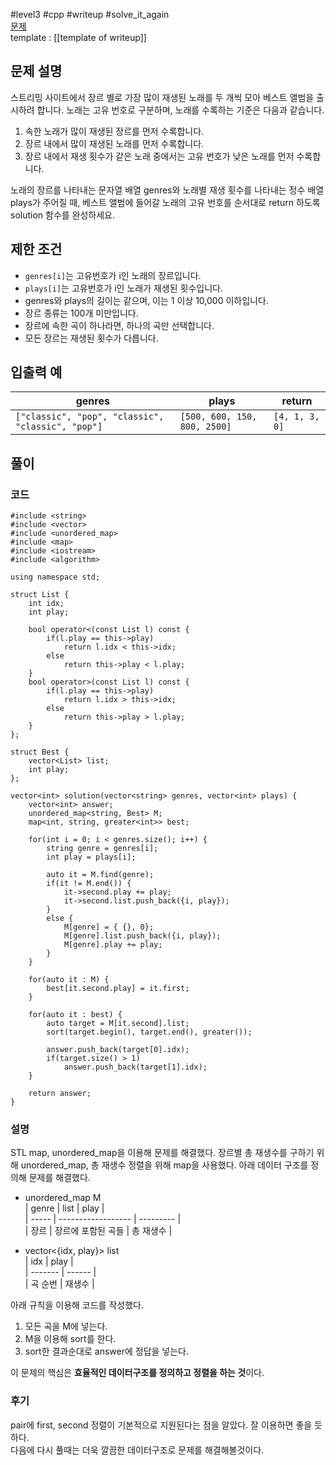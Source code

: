 
#level3 #cpp #writeup #solve_it_again  
[문제](https://school.programmers.co.kr/learn/courses/30/lessons/42579)  
template : [[template of writeup]]  

## 문제 설명  

스트리밍 사이트에서 장르 별로 가장 많이 재생된 노래를 두 개씩 모아 베스트 앨범을 출시하려 합니다. 노래는 고유 번호로 구분하며, 노래를 수록하는 기준은 다음과 같습니다.  

1. 속한 노래가 많이 재생된 장르를 먼저 수록합니다.  
2. 장르 내에서 많이 재생된 노래를 먼저 수록합니다.  
3. 장르 내에서 재생 횟수가 같은 노래 중에서는 고유 번호가 낮은 노래를 먼저 수록합니다.  

노래의 장르를 나타내는 문자열 배열 genres와 노래별 재생 횟수를 나타내는 정수 배열 plays가 주어질 때, 베스트 앨범에 들어갈 노래의 고유 번호를 순서대로 return 하도록 solution 함수를 완성하세요.  

## 제한 조건  

- `genres[i]`는 고유번호가 i인 노래의 장르입니다.  
- `plays[i]`는 고유번호가 i인 노래가 재생된 횟수입니다.  
- genres와 plays의 길이는 같으며, 이는 1 이상 10,000 이하입니다.  
- 장르 종류는 100개 미만입니다.  
- 장르에 속한 곡이 하나라면, 하나의 곡만 선택합니다.  
- 모든 장르는 재생된 횟수가 다릅니다.  

## 입출력 예  

| genres                                            | plays                        | return         |  
| ------------------------------------------------- | ---------------------------- | -------------- |  
| `["classic", "pop", "classic", "classic", "pop"]` | `[500, 600, 150, 800, 2500]` | `[4, 1, 3, 0]` |  

## 풀이  

### 코드  

```  
#include <string>  
#include <vector>  
#include <unordered_map>  
#include <map>  
#include <iostream>  
#include <algorithm>  

using namespace std;  

struct List {  
    int idx;  
    int play;  
    
    bool operator<(const List l) const {  
        if(l.play == this->play)  
            return l.idx < this->idx;  
        else  
            return this->play < l.play;  
    }  
    bool operator>(const List l) const {  
        if(l.play == this->play)  
            return l.idx > this->idx;  
        else  
            return this->play > l.play;  
    }  
};  

struct Best {  
    vector<List> list;  
    int play;  
};  

vector<int> solution(vector<string> genres, vector<int> plays) {  
    vector<int> answer;  
    unordered_map<string, Best> M;  
    map<int, string, greater<int>> best;  
    
    for(int i = 0; i < genres.size(); i++) {  
        string genre = genres[i];  
        int play = plays[i];  
        
        auto it = M.find(genre);  
        if(it != M.end()) {  
            it->second.play += play;  
            it->second.list.push_back({i, play});  
        }  
        else {  
            M[genre] = { {}, 0};  
            M[genre].list.push_back({i, play});  
            M[genre].play += play;  
        }  
    }  
    
    for(auto it : M) {  
        best[it.second.play] = it.first;  
    }  
    
    for(auto it : best) {  
        auto target = M[it.second].list;  
        sort(target.begin(), target.end(), greater());  
        
        answer.push_back(target[0].idx);  
        if(target.size() > 1)  
            answer.push_back(target[1].idx);  
    }  
    
    return answer;  
}  
```  

### 설명  

STL map, unordered_map을 이용해 문제를 해결했다. 장르별 총 재생수를 구하기 위해 unordered_map, 총 재생수 정렬을 위해 map을 사용했다. 아래 데이터 구조를 정의해 문제를 해결했다.  

- unordered_map M  
| genre | list               | play      |  
| ----- | ------------------ | --------- |  
| 장르  | 장르에 포함된 곡들 | 총 재생수 |  

- vector<{idx, play}> list  
| idx     | play   |  
| ------- | ------ |  
| 곡 순번 | 재생수 |  

아래 규칙을 이용해 코드를 작성했다.  
1. 모든 곡을 M에 넣는다.  
2. M을 이용해 sort를 한다.  
3. sort한 결과순대로 answer에 정답을 넣는다.  

이 문제의 핵심은 **효율적인 데이터구조를 정의하고 정렬을 하는 것**이다.  

### 후기  

pair에 first, second 정렬이 기본적으로 지원된다는 점을 알았다. 잘 이용하면 좋을 듯 하다.  
다음에 다시 풀때는 더욱 깔끔한 데이터구조로 문제를 해결해볼것이다.  
